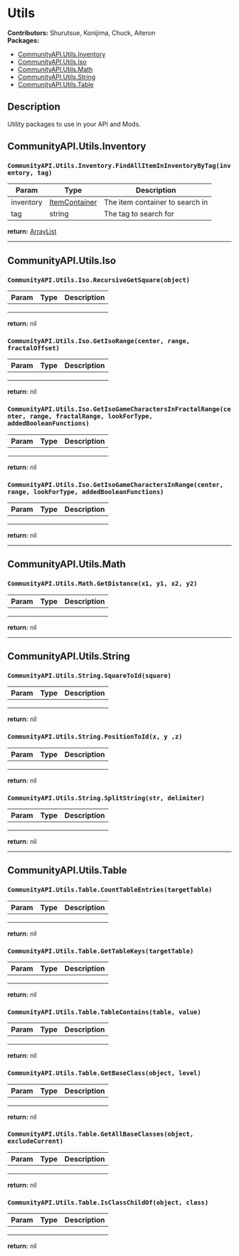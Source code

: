 # Utils
**Contributors:** Shurutsue, Konijima, Chuck, Aiteron  
**Packages:**  
- [CommunityAPI.Utils.Inventory](#communityapiutilsinventory)  
- [CommunityAPI.Utils.Iso](#communityapiutilsiso)  
- [CommunityAPI.Utils.Math](#communityapiutilsmath)  
- [CommunityAPI.Utils.String](#communityapiutilsstring)  
- [CommunityAPI.Utils.Table](#communityapiutilstable)  

## Description

Utility packages to use in your API and Mods.

## CommunityAPI.Utils.Inventory

### `CommunityAPI.Utils.Inventory.FindAllItemInInventoryByTag(inventory, tag)`
| Param     | Type                                                                                                   | Description                     |
|-----------|--------------------------------------------------------------------------------------------------------|---------------------------------|
| inventory | [ItemContainer](https://quarantin.github.io/zomboid-javadoc/41.56/zombie/inventory/ItemContainer.html) | The item container to search in |
| tag       | string                                                                                                 | The tag to search for           |

**return:** [ArrayList](https://docs.oracle.com/javase/8/docs/api/java/util/ArrayList.html)

---

## CommunityAPI.Utils.Iso

### `CommunityAPI.Utils.Iso.RecursiveGetSquare(object)`
| Param | Type | Description |
|-------|------|-------------|
|       |      |             |
|       |      |             |
|       |      |             |

**return:** nil

### `CommunityAPI.Utils.Iso.GetIsoRange(center, range, fractalOffset)`
| Param | Type | Description |
|-------|------|-------------|
|       |      |             |
|       |      |             |
|       |      |             |

**return:** nil

### `CommunityAPI.Utils.Iso.GetIsoGameCharactersInFractalRange(center, range, fractalRange, lookForType, addedBooleanFunctions)`
| Param | Type | Description |
|-------|------|-------------|
|       |      |             |
|       |      |             |
|       |      |             |

**return:** nil

### `CommunityAPI.Utils.Iso.GetIsoGameCharactersInRange(center, range, lookForType, addedBooleanFunctions)`
| Param | Type | Description |
|-------|------|-------------|
|       |      |             |
|       |      |             |
|       |      |             |

**return:** nil

---

## CommunityAPI.Utils.Math

### `CommunityAPI.Utils.Math.GetDistance(x1, y1, x2, y2)`
| Param | Type | Description |
|-------|------|-------------|
|       |      |             |
|       |      |             |
|       |      |             |

**return:** nil


---

## CommunityAPI.Utils.String

### `CommunityAPI.Utils.String.SquareToId(square)`
| Param | Type | Description |
|-------|------|-------------|
|       |      |             |
|       |      |             |
|       |      |             |

**return:** nil

### `CommunityAPI.Utils.String.PositionToId(x, y ,z)`
| Param | Type | Description |
|-------|------|-------------|
|       |      |             |
|       |      |             |
|       |      |             |

**return:** nil

### `CommunityAPI.Utils.String.SplitString(str, delimiter)`
| Param | Type | Description |
|-------|------|-------------|
|       |      |             |
|       |      |             |
|       |      |             |

**return:** nil

---

## CommunityAPI.Utils.Table

### `CommunityAPI.Utils.Table.CountTableEntries(targetTable)`
| Param | Type | Description |
|-------|------|-------------|
|       |      |             |
|       |      |             |
|       |      |             |

**return:** nil

### `CommunityAPI.Utils.Table.GetTableKeys(targetTable)`
| Param | Type | Description |
|-------|------|-------------|
|       |      |             |
|       |      |             |
|       |      |             |

**return:** nil

### `CommunityAPI.Utils.Table.TableContains(table, value)`
| Param | Type | Description |
|-------|------|-------------|
|       |      |             |
|       |      |             |
|       |      |             |

**return:** nil

### `CommunityAPI.Utils.Table.GetBaseClass(object, level)`
| Param | Type | Description |
|-------|------|-------------|
|       |      |             |
|       |      |             |
|       |      |             |

**return:** nil

### `CommunityAPI.Utils.Table.GetAllBaseClasses(object, excludeCurrent)`
| Param | Type | Description |
|-------|------|-------------|
|       |      |             |
|       |      |             |
|       |      |             |

**return:** nil

### `CommunityAPI.Utils.Table.IsClassChildOf(object, class)`
| Param | Type | Description |
|-------|------|-------------|
|       |      |             |
|       |      |             |
|       |      |             |

**return:** nil
  